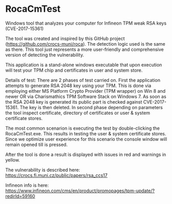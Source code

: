 # RocaCmTest
Windows tool that analyzes your computer for Infineon TPM weak RSA keys (CVE-2017-15361) 

The tool was created and inspired by this GitHub project (https://github.com/crocs-muni/roca). The detection logic used is the same as  there. This tool just represents a more user-friendly and comprehensive version of detecting the vulnerability.

This application is a stand-alone windows executable that upon execution will test your TPM chip and certificates in user and system store.  

Details of test:
There are 2 phases of test carried on. First the application attempts to generate RSA 2048 key using your TPM. This is done via employing either MS Platform Crypto Provider (TPM wrapper) on Win 8 and newer OR via Charismathics TPM Software Stack on Windows 7. As soon as the RSA 2048 key is generated its public part is checked against CVE-2017-15361. The key is then deleted.
In second phase depending on parameters the tool inspect certificate, directory of certificates or user & system certificate stores. 

The most common scenarion is executing the test by double-clicking the RocaCmTest.exe. This results in testing the user & system certificate stores. Since we optimize user experience for this scenario the console window will remain opened till <ENTER> is pressed.

After the tool is done a result is displayed with issues in red and warnings in yellow.

The vulnerability is described here: https://crocs.fi.muni.cz/public/papers/rsa_ccs17

Infineon info is here: https://www.infineon.com/cms/en/product/promopages/tpm-update/?redirId=59160
